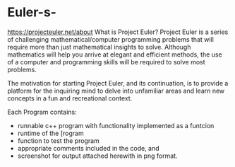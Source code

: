 # Euler-s-
https://projecteuler.net/about
What is Project Euler?
Project Euler is a series of challenging mathematical/computer programming problems that will require more than just mathematical insights to solve. Although mathematics will help you arrive at elegant and efficient methods, the use of a computer and programming skills will be required to solve most problems.

The motivation for starting Project Euler, and its continuation, is to provide a platform for the inquiring mind to delve into unfamiliar areas and learn new concepts in a fun and recreational context.


Each Program contains:
- runnable c++ program with functionality implemented as a funtcion
- runtime of the [rogram
- function to test the program
- appropriate comments included in the code, and
- screenshot for output attached herewith in png format.
